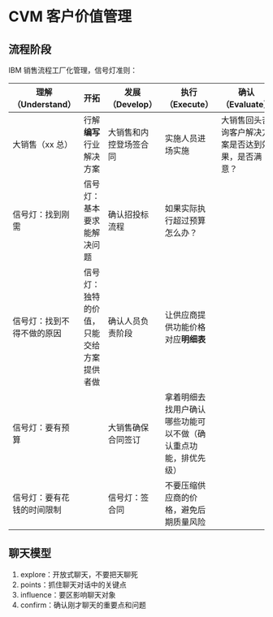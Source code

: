 # 

<!-- ---
title: "CVM 客户价值管理"
date: 2022-06-12T15:37:00+08:00
draft: true
author: "free"
categories: ["economy"]
tags: ["economy", "management"]
hiddenFromHomePage: true
outdatedInfoWarning: false
--- -->

# CVM 客户价值管理

## 流程阶段

IBM 销售流程工厂化管理，信号灯准则：

| 理解（Understand）        | 开拓                                  | 发展（Develop）       | 执行（Execute）                                           | 确认（Evaluate）                               |
| -------------------------| ------------------------------------- | -------------------- | --------------------------------------------------------- | --------------------------------------------- |
| 大销售（xx 总）            | 行解 **编写** 行业解决方案              | 大销售和内控登场签合同 | 实施人员进场实施                                           | 大销售回头咨询客户解决方案是否达到效果，是否满意？ |
| 信号灯：找到刚需          | 信号灯：基本要求能解决问题               | 确认招投标流程        | 如果实际执行超过预算怎么办？                                 |
| 信号灯：找到不得不做的原因 | 信号灯：独特的价值，只能交给方案提供者做  | 确认人员负责阶段       | 让供应商提供功能价格对应**明细表**                          |
| 信号灯：要有预算          |                                        | 大销售确保合同签订     | 拿着明细去找用户确认哪些功能可以不做（确认重点功能，排优先级） |
| 信号灯：要有花钱的时间限制 |                                        | 信号灯：签合同        | 不要压缩供应商的价格，避免后期质量风险                        |

## 聊天模型

1. explore：开放式聊天，不要把天聊死
2. points：抓住聊天对话中的关键点
3. influence：要区影响聊天对象
4. confirm：确认刚才聊天的重要点和问题 
